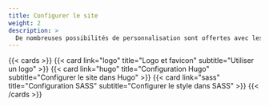 ```yaml
---
title: Configurer le site
weight: 2
description: >
  De nombreuses possibilités de personnalisation sont offertes avec les fichiers de configurations
---
```


{{< cards >}}
  {{< card  link="logo" 
            title="Logo et favicon" 
            subtitle="Utiliser un logo" >}}
  {{< card  link="hugo" 
            title="Configuration Hugo" 
            subtitle="Configurer le site dans Hugo" >}}
  {{< card  link="sass" 
            title="Configuration SASS" 
            subtitle="Configurer le style dans SASS" >}}
{{< /cards >}}
